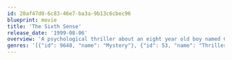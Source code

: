 ```yaml
---
id: 28af47d0-6c83-46e7-ba3a-9b13c6cbec96
blueprint: movie
title: 'The Sixth Sense'
release_date: '1999-08-06'
overview: 'A psychological thriller about an eight year old boy named Cole Sear who believes he can see into the world of the dead. A child psychologist named Malcolm Crowe comes to Cole to help him deal with his problem, learning that he really can see ghosts of dead people.'
genres: '[{"id": 9648, "name": "Mystery"}, {"id": 53, "name": "Thriller"}, {"id": 18, "name": "Drama"}]'
---
```

